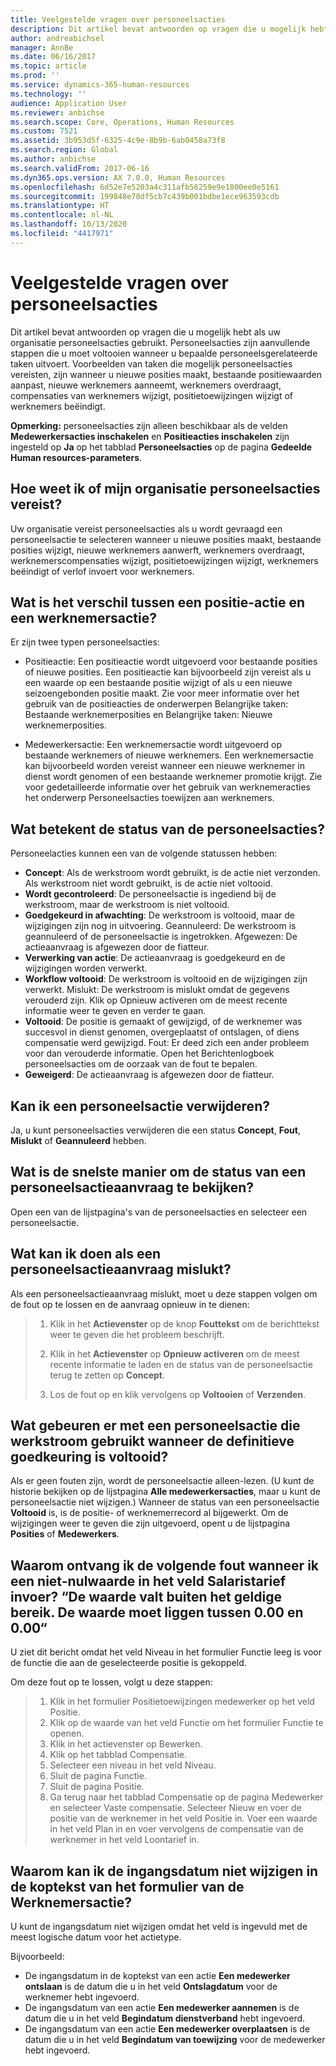 ```yaml
---
title: Veelgestelde vragen over personeelsacties
description: Dit artikel bevat antwoorden op vragen die u mogelijk hebt als uw organisatie personeelsacties gebruikt. Personeelsacties zijn aanvullende stappen die u moet voltooien wanneer u bepaalde personeelsgerelateerde taken uitvoert.
author: andreabichsel
manager: AnnBe
ms.date: 06/16/2017
ms.topic: article
ms.prod: ''
ms.service: dynamics-365-human-resources
ms.technology: ''
audience: Application User
ms.reviewer: anbichse
ms.search.scope: Core, Operations, Human Resources
ms.custom: 7521
ms.assetid: 3b953d5f-6325-4c9e-8b9b-6ab0458a73f8
ms.search.region: Global
ms.author: anbichse
ms.search.validFrom: 2017-06-16
ms.dyn365.ops.version: AX 7.0.0, Human Resources
ms.openlocfilehash: 6d52e7e5203a4c311afb56259e9e1800ee0e5161
ms.sourcegitcommit: 199848e78df5cb7c439b001bdbe1ece963593cdb
ms.translationtype: HT
ms.contentlocale: nl-NL
ms.lasthandoff: 10/13/2020
ms.locfileid: "4417971"
---
```

# <a name="personnel-actions-faq"></a>Veelgestelde vragen over personeelsacties

Dit artikel bevat antwoorden op vragen die u mogelijk hebt als uw organisatie personeelsacties gebruikt. Personeelsacties zijn aanvullende stappen die u moet voltooien wanneer u bepaalde personeelsgerelateerde taken uitvoert. Voorbeelden van taken die mogelijk personeelsacties vereisten, zijn wanneer u nieuwe posities maakt, bestaande positiewaarden aanpast, nieuwe werknemers aanneemt, werknemers overdraagt, compensaties van werknemers wijzigt, positietoewijzingen wijzigt of werknemers beëindigt.

**Opmerking:** personeelsacties zijn alleen beschikbaar als de velden **Medewerkersacties inschakelen** en **Positieacties inschakelen** zijn ingesteld op **Ja** op het tabblad **Personeelsacties** op de pagina **Gedeelde Human resources-parameters**. 

## <a name="how-can-i-tell-if-my-organization-requires-personnel-actions"></a>Hoe weet ik of mijn organisatie personeelsacties vereist?
Uw organisatie vereist personeelsacties als u wordt gevraagd een personeelsactie te selecteren wanneer u nieuwe posities maakt, bestaande posities wijzigt, nieuwe werknemers aanwerft, werknemers overdraagt, werknemerscompensaties wijzigt, positietoewijzingen wijzigt, werknemers beëindigt of verlof invoert voor werknemers. 

## <a name="what-is-the-difference-between-a-position-action-and-a-worker-action"></a>Wat is het verschil tussen een positie-actie en een werknemersactie?
Er zijn twee typen personeelsacties:

- Positieactie: Een positieactie wordt uitgevoerd voor bestaande posities of nieuwe posities. Een positieactie kan bijvoorbeeld zijn vereist als u een waarde op een bestaande positie wijzigt of als u een nieuwe seizoengebonden positie maakt. Zie voor meer informatie over het gebruik van de positieacties de onderwerpen Belangrijke taken: Bestaande werknemerposities en Belangrijke taken: Nieuwe werknemerposities.

- Medewerkersactie: Een werknemersactie wordt uitgevoerd op bestaande werknemers of nieuwe werknemers. Een werknemersactie kan bijvoorbeeld worden vereist wanneer een nieuwe werknemer in dienst wordt genomen of een bestaande werknemer promotie krijgt. Zie voor gedetailleerde informatie over het gebruik van werknemeracties het onderwerp Personeelsacties toewijzen aan werknemers.

## <a name="what-do-the-statuses-of-the-personnel-actions-mean"></a>Wat betekent de status van de personeelsacties?
Personeelacties kunnen een van de volgende statussen hebben:

- **Concept**: Als de werkstroom wordt gebruikt, is de actie niet verzonden. Als werkstroom niet wordt gebruikt, is de actie niet voltooid.
- **Wordt gecontroleerd**: De personeelsactie is ingediend bij de werkstroom, maar de werkstroom is niet voltooid.
- **Goedgekeurd in afwachting**: De werkstroom is voltooid, maar de wijzigingen zijn nog in uitvoering. Geannuleerd: De werkstroom is geannuleerd of de personeelsactie is ingetrokken. Afgewezen: De actieaanvraag is afgewezen door de fiatteur.
- **Verwerking van actie**: De actieaanvraag is goedgekeurd en de wijzigingen worden verwerkt.
- **Workflow voltooid**: De werkstroom is voltooid en de wijzigingen zijn verwerkt. Mislukt: De werkstroom is mislukt omdat de gegevens verouderd zijn. Klik op Opnieuw activeren om de meest recente informatie weer te geven en verder te gaan.
- **Voltooid**: De positie is gemaakt of gewijzigd, of de werknemer was succesvol in dienst genomen, overgeplaatst of ontslagen, of diens compensatie werd gewijzigd. Fout: Er deed zich een ander probleem voor dan verouderde informatie. Open het Berichtenlogboek personeelsacties om de oorzaak van de fout te bepalen.
- **Geweigerd**: De actieaanvraag is afgewezen door de fiatteur.

## <a name="can-i-delete-a-personnel-action"></a>Kan ik een personeelsactie verwijderen?
Ja, u kunt personeelsacties verwijderen die een status **Concept**, **Fout**, **Mislukt** of **Geannuleerd** hebben.

## <a name="what-is-the-fastest-way-to-check-the-status-of-a-personnel-action-request"></a>Wat is de snelste manier om de status van een personeelsactieaanvraag te bekijken?
Open een van de lijstpagina's van de personeelsacties en selecteer een personeelsactie.

## <a name="what-should-i-do-if-a-personnel-action-request-fails"></a>Wat kan ik doen als een personeelsactieaanvraag mislukt?
Als een personeelsactieaanvraag mislukt, moet u deze stappen volgen om de fout op te lossen en de aanvraag opnieuw in te dienen:

> 1. Klik in het **Actievenster** op de knop **Fouttekst** om de berichttekst weer te geven die het probleem beschrijft.
> 
> 2. Klik in het **Actievenster** op **Opnieuw activeren** om de meest recente informatie te laden en de status van de personeelsactie terug te zetten op **Concept**.
> 
> 3. Los de fout op en klik vervolgens op **Voltooien** of **Verzenden**.

## <a name="what-happens-to-a-personnel-action-that-uses-workflow-when-the-final-approval-is-completed"></a>Wat gebeuren er met een personeelsactie die werkstroom gebruikt wanneer de definitieve goedkeuring is voltooid?
Als er geen fouten zijn, wordt de personeelsactie alleen-lezen. (U kunt de historie bekijken op de lijstpagina **Alle medewerkersacties**, maar u kunt de personeelsactie niet wijzigen.) Wanneer de status van een personeelsactie **Voltooid** is, is de positie- of werknemerrecord al bijgewerkt. Om de wijzigingen weer te geven die zijn uitgevoerd, opent u de lijstpagina **Posities** of **Medewerkers**.

## <a name="why-do-i-receive-the-following-error-when-i-enter-a-non-zero-value-in-the-pay-rate-field-the-value-is-out-of-its-valid-range--it-much-be-between-000-and-000"></a>Waarom ontvang ik de volgende fout wanneer ik een niet-nulwaarde in het veld Salaristarief invoer? “De waarde valt buiten het geldige bereik. De waarde moet liggen tussen 0.00 en 0.00“
U ziet dit bericht omdat het veld Niveau in het formulier Functie leeg is voor de functie die aan de geselecteerde positie is gekoppeld.

Om deze fout op te lossen, volgt u deze stappen:

> 1. Klik in het formulier Positietoewijzingen medewerker op het veld Positie.  
> 2. Klik op de waarde van het veld Functie om het formulier Functie te openen.
> 3. Klik in het actievenster op Bewerken.
> 4. Klik op het tabblad Compensatie.
> 5. Selecteer een niveau in het veld Niveau.
> 6. Sluit de pagina Functie.
> 7. Sluit de pagina Positie.
> 8. Ga terug naar het tabblad Compensatie op de pagina Medewerker en selecteer Vaste compensatie.  Selecteer Nieuw en voer de positie van de werknemer in het veld Positie in.  Voer een waarde in het veld Plan in en voer vervolgens de compensatie van de werknemer in het veld Loontarief in.

## <a name="why-cant-i-change-the-effective-date-in-the-header-of-the-worker-action-form"></a>Waarom kan ik de ingangsdatum niet wijzigen in de koptekst van het formulier van de Werknemersactie?
U kunt de ingangsdatum niet wijzigen omdat het veld is ingevuld met de meest logische datum voor het actietype.

Bijvoorbeeld:

- De ingangsdatum in de koptekst van een actie **Een medewerker ontslaan** is de datum die u in het veld **Ontslagdatum** voor de werknemer hebt ingevoerd.
- De ingangsdatum van een actie **Een medewerker aannemen** is de datum die u in het veld **Begindatum dienstverband** hebt ingevoerd.
- De ingangsdatum van een actie **Een medewerker overplaatsen** is de datum die u in het veld **Begindatum van toewijzing** voor de medewerker hebt ingevoerd.

